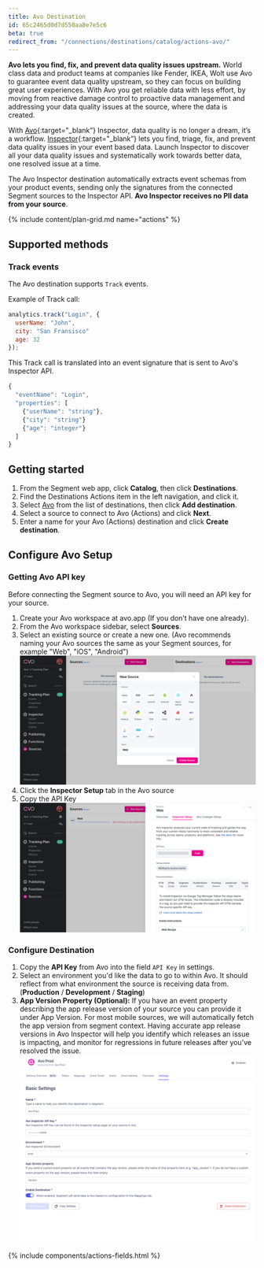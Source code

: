 ```yaml
---
title: Avo Destination
id: 65c2465d0d7d550aa8e7e5c6
beta: true
redirect_from: "/connections/destinations/catalog/actions-avo/"
---
```


**Avo lets you find, fix, and prevent data quality issues upstream.** World class data and product teams at companies like Fender, IKEA, Wolt use Avo to guarantee event data quality upstream, so they can focus on building great user experiences. With Avo you get reliable data with less effort, by moving from reactive damage control to proactive data management and addressing your data quality issues at the source, where the data is created.

With [Avo](https://avo.app){:target="\_blank”} Inspector, data quality is no longer a dream, it’s a workflow.
[Inspector](https://www.avo.app/data-observability){:target="\_blank”} lets you find, triage, fix, and prevent data quality issues in your event based data. Launch Inspector to discover all your data quality issues and systematically work towards better data, one resolved issue at a time.

The Avo Inspector destination automatically extracts event schemas from your product events, sending only the signatures from the connected Segment sources to the Inspector API. **Avo Inspector receives no PII data from your source**.

{% include content/plan-grid.md name="actions" %}

## Supported methods

### Track events

The Avo destination supports `Track` events.

Example of Track call:

```js
analytics.track("Login", {
  userName: "John",
  city: "San Fransisco"
  age: 32
});
```

This Track call is translated into an event signature that is sent to Avo's Inspector API.

```js
{
  "eventName": "Login",
  "properties": [
    {"userName": "string"},
    {"city": "string"}
    {"age": "integer"}
  ]
}
```

## Getting started

1. From the Segment web app, click **Catalog**, then click **Destinations**.
2. Find the Destinations Actions item in the left navigation, and click it.
3. Select [Avo](https://app.segment.com/goto-my-workspace/destinations/catalog/actions-avo) from the list of destinations, then click **Add destination**.
4. Select a source to connect to Avo (Actions) and click **Next**.
5. Enter a name for your Avo (Actions) destination and click **Create destination**.

## Configure Avo Setup

### Getting Avo API key

Before connecting the Segment source to Avo, you will need an API key for your source.

1. Create your Avo workspace at avo.app (If you don’t have one already).
2. From the Avo workspace sidebar, select **Sources**.
3. Select an existing source or create a new one. (Avo recommends naming your Avo sources the same as your Segment sources, for example "Web", "iOS", "Android")
   ![Select a source](images/select-source.png)
4. Click the **Inspector Setup** tab in the Avo source
5. Copy the API Key
   ![Copy API key](images/api-key.png)

### Configure Destination

1. Copy the **API Key** from Avo into the field `API Key` in settings.
2. Select an environment you'd like the data to go to within Avo. It should reflect from what environment the source is receiving data from. (**Production** / **Development** / **Staging**)
3. **App Version Property (Optional):** If you have an event property describing the app release version of your source you can provide it under App Version. For most mobile sources, we will automatically fetch the app version from segment context. Having accurate app release versions in Avo Inspector will help you identify which releases an issue is impacting, and monitor for regressions in future releases after you’ve resolved the issue.
   ![Select a source](images/avo-destination.png)

{% include components/actions-fields.html %}
